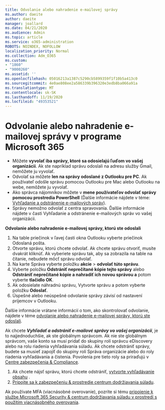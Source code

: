```yaml
---
title: Odvolanie alebo nahradenie e-mailovej správy
ms.author: daeite
author: daeite
manager: joallard
ms.date: 04/21/2020
ms.audience: Admin
ms.topic: article
ms.service: o365-administration
ROBOTS: NOINDEX, NOFOLLOW
localization_priority: Normal
ms.collection: Adm_O365
ms.custom:
- "1860"
- "9000260"
ms.assetid: ''
ms.openlocfilehash: 05016213a1387c5290cb5899359f1f10b5a413c0
ms.sourcegitcommit: 4e0ae808ee2a586339b396320e3edb8ba066a91a
ms.translationtype: MT
ms.contentlocale: sk-SK
ms.lasthandoff: 11/19/2020
ms.locfileid: "49353521"
---
```

# <a name="recall-or-replace-an-email-message-in-microsoft-365"></a>Odvolanie alebo nahradenie e-mailovej správy v programe Microsoft 365

- Môžete **vyvolať iba správy, ktoré sa odosielajú ľuďom vo vašej organizácii**. Ak ste napríklad správu odoslali na adresu služby Gmail, nemôžete ju vyvolať.
- Odvolať sa môžete **len na správy odoslané z Outlooku pre PC**. Ak používateľ odošle správu pomocou Outlooku pre Mac alebo Outlooku na webe, nemôžete ju vyvolať.
- Ako správca nájomníkov môžete v **mene používateľov odvolať správy pomocou prostredia PowerShell** (Ďalšie informácie nájdete v téme: [Vyhľadanie a odstránenie e-mailových správ](https://docs.microsoft.com/microsoft-365/compliance/search-for-and-delete-messages-in-your-organization)).
- Správy nemožno odvolať z centra spravovania. Ďalšie informácie nájdete v časti Vyhľadanie a odstránenie e-mailových správ vo vašej organizácii.

**Odvolanie alebo nahradenie e-mailovej správy, ktorú ste odoslali**

1. Na table priečinok v ľavej časti okna Outlooku vyberte priečinok Odoslaná pošta.
2. Otvorte správu, ktorú chcete odvolať. Ak chcete správu otvoriť, musíte dvakrát kliknúť. Ak vyberiete správu tak, aby sa zobrazila na table na čítanie, nebudete môcť správu odvolať.
3. Na karte Správa vyberte položku **akcie**  >  **odvolať túto správu**.
4. Vyberte položku **Odstrániť neprečítané kópie tejto správy** alebo **Odstrániť neprečítané kópie a nahradiť ich novou správou a** potom vyberte **tlačidlo OK**.
5. Ak odosielate náhradnú správu, Vytvorte správu a potom vyberte položku **Odoslať**.
6. Úspešné alebo neúspešné odvolanie správy závisí od nastavení príjemcov v Outlooku.

Ďalšie informácie vrátane informácií o tom, ako skontrolovať odvolanie, nájdete v téme [odvolanie alebo nahradenie e-mailovej správy, ktorú ste odoslali](https://support.office.com/article/35027f88-d655-4554-b4f8-6c0729a723a0).

Ak chcete **_Vyhľadať a odstrániť e-mailové správy vo vašej organizácii_**, je to najjednoduchšie, ak ste globálnym správcom. Ak nie ste globálnym správcom, vaše konto sa musí pridať do skupiny rolí správcu eDiscovery alebo na rolu riadenia vyhľadávania súladu. Ak chcete odstrániť správy, budete sa musieť zapojiť do skupiny rolí Správa organizácie alebo do roly riadenia vyhľadávania a čistenia. Povolenia pre tieto roly sa priraďujú v [Centre zabezpečenia & Compliance](https://protection.office.com/).

1. Ak chcete nájsť správu, ktorú chcete odstrániť, [vytvorte vyhľadávanie obsahu](https://docs.microsoft.com/microsoft-365/compliance/content-search) .
2. [Pripojte sa k zabezpečeniu & prostredie centrum dodržiavania súladu](https://docs.microsoft.com/powershell/exchange/office-365-scc/connect-to-scc-powershell/connect-to-scc-powershell).

Ak používate MFA (viacnásobné overovanie), pozrite si tému [pripojenie k službe Microsoft 365 Security & centrum dodržiavania súladu v prostredí s použitím viacnásobného overovania](https://docs.microsoft.com/powershell/exchange/office-365-scc/connect-to-scc-powershell/mfa-connect-to-scc-powershell).
